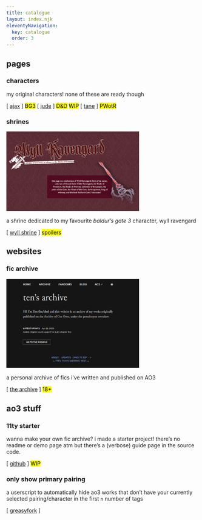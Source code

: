 ```yaml
---
title: catalogue
layout: index.njk
eleventyNavigation:
  key: catalogue
  order: 3
---
```


## pages
### characters
my original characters! none of these are ready though

[ [ajax](#) ] <mark class="warning">BG3</mark>
[ [jude](/characters/jude) ] <mark class="warning">D&D</mark> <mark>WIP</mark>
[ [tane](#) ] <mark class="warning">PWotR</mark>

### shrines

<p><img src="../assets/img/wyll-shrine.png" alt="wyll ravengard shrine" width="350"></p>

a shrine dedicated to my favourite *baldur’s gate 3* character, wyll ravengard

[ [wyll shrine](/shrines/wyll) ] <mark class="warning">spoilers</mark>

## websites
### fic archive

<p><img src="../assets/img/serendure.png" alt="ten's archive" width="350"></p>

a personal archive of fics i’ve written and published on AO3

[ [the archive](https://serendure.neocities.org/) ] <mark class="error">18+</mark>

## ao3 stuff

### 11ty starter

wanna make your own fic archive? i made a starter project! there’s no readme or demo page atm but there’s a (verbose) guide page in the source code. 

[ [github](https://github.com/tencurse/ao3-11ty-starter) ] <mark>WIP</mark>

### only show primary pairing

a userscript to automatically hide ao3 works that don’t have your currently selected pairing/character in the first `n` number of tags

[ [greasyfork](https://greasyfork.org/en/scripts/484106-ao3-only-show-primary-pairing-auto) ]
